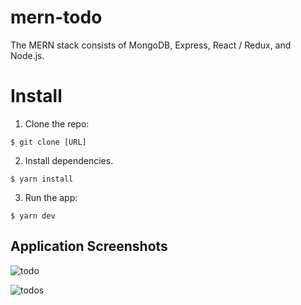 # mern-todo
The MERN stack consists of MongoDB, Express, React / Redux, and Node.js.

# Install
1. Clone the repo: 
```
$ git clone [URL]
```
2. Install dependencies.
```
$ yarn install
```
3. Run the app:
```
$ yarn dev
```

## Application Screenshots

![todo](https://user-images.githubusercontent.com/18735075/63211286-e7385b80-c0fd-11e9-9fae-a70816bbac6a.png)

![todos](https://user-images.githubusercontent.com/18735075/63211285-e69fc500-c0fd-11e9-8319-45d73f6637c8.png)
